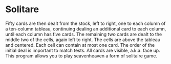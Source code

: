 # Solitare
Fifty cards are then dealt from the stock, left to right, one to each column of a ten-column tableau, continuing dealing an additional card to each column, until each column has five cards.  The remaining two cards are dealt to the middle two of the cells, again left to right.  The cells are above the tableau and centered.  Each cell can contain at most one card. The order of the initial deal is important to match tests. All cards are visible, a.k.a. face up. This program allows you to play seavenheaven a form of solitaire game. 
